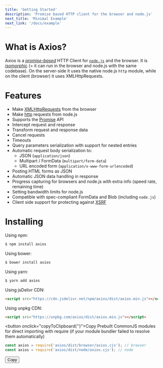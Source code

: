 ```yaml
---
title: 'Getting Started'
description: 'Promise based HTTP client for the browser and node.js'
next_title: 'Minimal Example'
next_link: '/docs/example'
---
```


# What is Axios?
Axios is a *[promise-based](https://javascript.info/promise-basics)* HTTP Client for [`node.js`](https://nodejs.org) and the browser. It is *[isomorphic](https://www.lullabot.com/articles/what-is-an-isomorphic-application)* (= it can run in the browser and node.js with the same codebase). On the server-side it uses the native node.js `http` module, while on the client (browser) it uses XMLHttpRequests.

# Features

- Make [XMLHttpRequests](https://developer.mozilla.org/en-US/docs/Web/API/XMLHttpRequest) from the browser
- Make [http](http://nodejs.org/api/http.html) requests from node.js
- Supports the [Promise](https://developer.mozilla.org/en-US/docs/Web/JavaScript/Reference/Global_Objects/Promise) API
- Intercept request and response
- Transform request and response data
- Cancel requests
- Timeouts
- Query parameters serialization with support for nested entries
- Automatic request body serialization to:
    - JSON (`application/json`)
    - Multipart / FormData (`multipart/form-data`)
    - URL encoded form (`application/x-www-form-urlencoded`)
- Posting HTML forms as JSON    
- Automatic JSON data handling in response   
- Progress capturing for browsers and node.js with extra info (speed rate, remaining time)
- Setting bandwidth limits for node.js
- Compatible with spec-compliant FormData and Blob (including `node.js`)
- Client side support for protecting against [XSRF](http://en.wikipedia.org/wiki/Cross-site_request_forgery)

# Installing

Using npm:

```bash
$ npm install axios
```

Using bower:

```bash
$ bower install axios
```

Using yarn:

```bash
$ yarn add axios
```

Using jsDelivr CDN:

```html
<script src="https://cdn.jsdelivr.net/npm/axios/dist/axios.min.js"></script>
```

Using unpkg CDN:

```html
<script src="https://unpkg.com/axios/dist/axios.min.js"></script>
```
<button onclick="copyToClipboard('<script src="https://unpkg.com/axios/dist/axios.min.js"></script>')">Copy</button>
Prebuilt CommonJS modules for direct importing with require (if your module bundler failed to resolve them automatically)

```js
const axios = require('axios/dist/browser/axios.cjs'); // browser
const axios = require('axios/dist/node/axios.cjs'); // node
```
<button onclick="copyToClipboard('const axios = require('axios/dist/browser/axios.cjs');    
const axios = require(\'axios/dist/node/axios.cjs\'); // node')">Copy</button>

<script>
function copyToClipboard(text) {
  navigator.clipboard.writeText(text).then(() => {
    alert('Copied to clipboard!');
  }).catch(err => {
    console.error('Failed to copy: ', err);
  });
}
</script>
